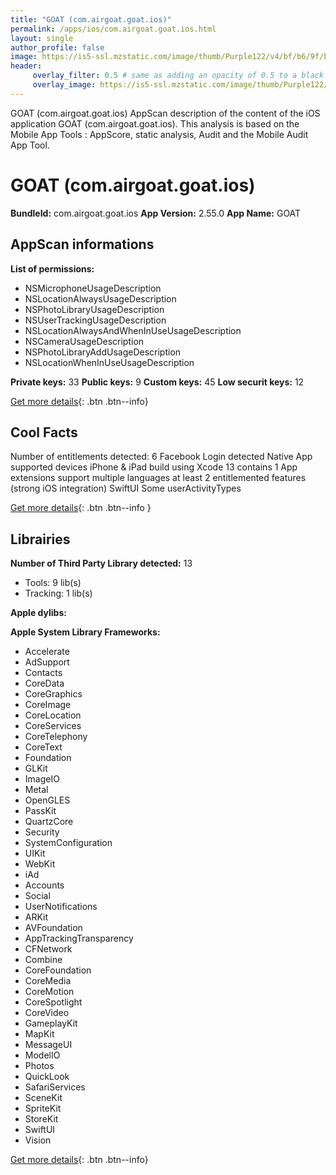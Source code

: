 ```yaml
---
title: "GOAT (com.airgoat.goat.ios)"
permalink: /apps/ios/com.airgoat.goat.ios.html
layout: single
author_profile: false
image: https://is5-ssl.mzstatic.com/image/thumb/Purple122/v4/bf/b6/9f/bfb69fab-d932-8bb5-463d-8baae74678fd/AppIcon-0-1x_U007emarketing-0-10-0-85-220.png/512x512bb.jpg
header: 
     overlay_filter: 0.5 # same as adding an opacity of 0.5 to a black background
     overlay_image: https://is5-ssl.mzstatic.com/image/thumb/Purple122/v4/bf/b6/9f/bfb69fab-d932-8bb5-463d-8baae74678fd/AppIcon-0-1x_U007emarketing-0-10-0-85-220.png/512x512bb.jpg
---
```

GOAT (com.airgoat.goat.ios) AppScan description of the content of the iOS application GOAT (com.airgoat.goat.ios). This analysis is based on the Mobile App Tools : AppScore, static analysis, Audit and the Mobile Audit App Tool.

# GOAT (com.airgoat.goat.ios)

**BundleId:** com.airgoat.goat.ios
**App Version:** 2.55.0
**App Name:** GOAT


## AppScan informations 

**List of permissions:** 
- NSMicrophoneUsageDescription
- NSLocationAlwaysUsageDescription
- NSPhotoLibraryUsageDescription
- NSUserTrackingUsageDescription
- NSLocationAlwaysAndWhenInUseUsageDescription
- NSCameraUsageDescription
- NSPhotoLibraryAddUsageDescription
- NSLocationWhenInUseUsageDescription
  
  
**Private keys:** 33
**Public keys:** 9
**Custom keys:** 45
**Low securit keys:** 12
  
[Get more details](/pricing.html){: .btn .btn--info}

## Cool Facts

Number of entitlements detected: 6
Facebook Login detected
Native App
supported devices iPhone & iPad
build using Xcode 13
contains 1 App extensions
support multiple languages
at least 2 entitlemented features (strong iOS integration)
SwiftUI
Some userActivityTypes
  
[Get more details](/pricing.html){: .btn .btn--info }

## Librairies 
**Number of Third Party Library detected:** 13
- Tools: 9 lib(s)
- Tracking: 1 lib(s)


**Apple dylibs:**


**Apple System Library Frameworks:**
- Accelerate
- AdSupport
- Contacts
- CoreData
- CoreGraphics
- CoreImage
- CoreLocation
- CoreServices
- CoreTelephony
- CoreText
- Foundation
- GLKit
- ImageIO
- Metal
- OpenGLES
- PassKit
- QuartzCore
- Security
- SystemConfiguration
- UIKit
- WebKit
- iAd
- Accounts
- Social
- UserNotifications
- ARKit
- AVFoundation
- AppTrackingTransparency
- CFNetwork
- Combine
- CoreFoundation
- CoreMedia
- CoreMotion
- CoreSpotlight
- CoreVideo
- GameplayKit
- MapKit
- MessageUI
- ModelIO
- Photos
- QuickLook
- SafariServices
- SceneKit
- SpriteKit
- StoreKit
- SwiftUI
- Vision


  
[Get more details](/pricing.html){: .btn .btn--info}

